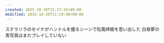 ```yaml
---
created: 2025-10-20T21:17:35+09:00
modified: 2025-10-20T21:19:46+09:00
---
```


ステラソラのセイナがハンドルを握るシーンで松風梓姫を思い出した
白昼夢の青写真はまだプレイしていない
